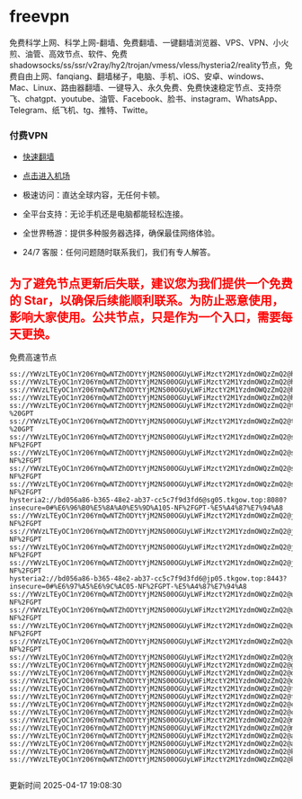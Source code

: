 # freevpn

免费科学上网、科学上网-翻墙、免费翻墙、一键翻墙浏览器、VPS、VPN、小火煎、油管、高效节点、软件、免费shadowsocks/ss/ssr/v2ray/hy2/trojan/vmess/vless/hysteria2/reality节点，免费自由上网、fanqiang、翻墙梯子，电脑、手机、iOS、安卓、windows、Mac、Linux、路由器翻墙、一键导入、永久免费、免费快速稳定节点、支持奈飞、chatgpt、youtube、油管、Facebook、脸书、instagram、WhatsApp、Telegram、纸飞机、tg、推特、Twitte。

### 付费VPN
* [快速翻墙](https://xgogo.sbs/#/register?code=wxADDy87) 

* [点击进入机场](https://xgogo.sbs/#/register?code=wxADDy87) 

* 极速访问：直达全球内容，无任何卡顿。

* 全平台支持：无论手机还是电脑都能轻松连接。

* 全世界畅游：提供多种服务器选择，确保最佳网络体验。

* 24/7 客服：任何问题随时联系我们，我们有专人解答。

## <font color="red">为了避免节点更新后失联，建议您为我们提供一个免费的 Star，以确保后续能顺利联系。为防止恶意使用，影响大家使用。公共节点，只是作为一个入口，需要每天更换。</font>

免费高速节点

```ss://YWVzLTEyOC1nY206YmQwNTZhODYtYjM2NS00OGUyLWFiMzctY2M1YzdmOWQzZmQ2@hk01.jgrtoioceaw.help:50384#%E9%A6%99%E6%B8%AF01
ss://YWVzLTEyOC1nY206YmQwNTZhODYtYjM2NS00OGUyLWFiMzctY2M1YzdmOWQzZmQ2@hk02.jigreliewolf.click:17889#%E9%A6%99%E6%B8%AF02
ss://YWVzLTEyOC1nY206YmQwNTZhODYtYjM2NS00OGUyLWFiMzctY2M1YzdmOWQzZmQ2@hk03.jigreliewolf.click:10838#%E9%A6%99%E6%B8%AF03
ss://YWVzLTEyOC1nY206YmQwNTZhODYtYjM2NS00OGUyLWFiMzctY2M1YzdmOWQzZmQ2@hk04.jgrtoioceaw.help:29956#%E9%A6%99%E6%B8%AF04
ss://YWVzLTEyOC1nY206YmQwNTZhODYtYjM2NS00OGUyLWFiMzctY2M1YzdmOWQzZmQ2@hk05.ijgelrkasd.click:41284#%E9%A6%99%E6%B8%AF05
ss://YWVzLTEyOC1nY206YmQwNTZhODYtYjM2NS00OGUyLWFiMzctY2M1YzdmOWQzZmQ2@tw01.jigreliewolf.click:30995#%E5%8F%B0%E6%B9%BE01%20-%20GPT
ss://YWVzLTEyOC1nY206YmQwNTZhODYtYjM2NS00OGUyLWFiMzctY2M1YzdmOWQzZmQ2@tw02.ijgelrkasd.click:22610#%E5%8F%B0%E6%B9%BE02%20-%20GPT
ss://YWVzLTEyOC1nY206YmQwNTZhODYtYjM2NS00OGUyLWFiMzctY2M1YzdmOWQzZmQ2@sg01.jgrtoioceaw.help:55559#%E6%96%B0%E5%8A%A0%E5%9D%A101%20-NF%2FGPT
ss://YWVzLTEyOC1nY206YmQwNTZhODYtYjM2NS00OGUyLWFiMzctY2M1YzdmOWQzZmQ2@sg02.jigreliewolf.click:40574#%E6%96%B0%E5%8A%A0%E5%9D%A102%20-NF%2FGPT
ss://YWVzLTEyOC1nY206YmQwNTZhODYtYjM2NS00OGUyLWFiMzctY2M1YzdmOWQzZmQ2@sg03.ijgelrkasd.click:23716#%E6%96%B0%E5%8A%A0%E5%9D%A103%20-NF%2FGPT
ss://YWVzLTEyOC1nY206YmQwNTZhODYtYjM2NS00OGUyLWFiMzctY2M1YzdmOWQzZmQ2@sg04.jgrtoioceaw.help:17971#%E6%96%B0%E5%8A%A0%E5%9D%A104%20-NF%2FGPT
hysteria2://bd056a86-b365-48e2-ab37-cc5c7f9d3fd6@sg05.tkgow.top:8080?insecure=0#%E6%96%B0%E5%8A%A0%E5%9D%A105-NF%2FGPT-%E5%A4%87%E7%94%A8
ss://YWVzLTEyOC1nY206YmQwNTZhODYtYjM2NS00OGUyLWFiMzctY2M1YzdmOWQzZmQ2@jp01.jgrtoioceaw.help:58645#%E6%97%A5%E6%9C%AC01%20-NF%2FGPT
ss://YWVzLTEyOC1nY206YmQwNTZhODYtYjM2NS00OGUyLWFiMzctY2M1YzdmOWQzZmQ2@jp02.jgrtoioceaw.help:47462#%E6%97%A5%E6%9C%AC02%20-NF%2FGPT
ss://YWVzLTEyOC1nY206YmQwNTZhODYtYjM2NS00OGUyLWFiMzctY2M1YzdmOWQzZmQ2@jp03.jigreliewolf.click:33414#%E6%97%A5%E6%9C%AC03%20-NF%2FGPT
ss://YWVzLTEyOC1nY206YmQwNTZhODYtYjM2NS00OGUyLWFiMzctY2M1YzdmOWQzZmQ2@jp04.ijgelrkasd.click:58223#%E6%97%A5%E6%9C%AC04%20-NF%2FGPT
hysteria2://bd056a86-b365-48e2-ab37-cc5c7f9d3fd6@jp05.tkgow.top:8443?insecure=0#%E6%97%A5%E6%9C%AC05-NF%2FGPT-%E5%A4%87%E7%94%A8
ss://YWVzLTEyOC1nY206YmQwNTZhODYtYjM2NS00OGUyLWFiMzctY2M1YzdmOWQzZmQ2@us01.jgrtoioceaw.help:48129#%E7%BE%8E%E5%9B%BD01%20-NF%2FGPT
ss://YWVzLTEyOC1nY206YmQwNTZhODYtYjM2NS00OGUyLWFiMzctY2M1YzdmOWQzZmQ2@us02.jgrtoioceaw.help:44907#%E7%BE%8E%E5%9B%BD02%20-NF%2FGPT
ss://YWVzLTEyOC1nY206YmQwNTZhODYtYjM2NS00OGUyLWFiMzctY2M1YzdmOWQzZmQ2@us03.jigreliewolf.click:43330#%E7%BE%8E%E5%9B%BD03%20-NF%2FGPT
ss://YWVzLTEyOC1nY206YmQwNTZhODYtYjM2NS00OGUyLWFiMzctY2M1YzdmOWQzZmQ2@us04.ijgelrkasd.click:44130#%E7%BE%8E%E5%9B%BD04%20-NF%2FGPT
ss://YWVzLTEyOC1nY206YmQwNTZhODYtYjM2NS00OGUyLWFiMzctY2M1YzdmOWQzZmQ2@gb01.jgrtoioceaw.help:27765#%E8%8B%B1%E5%9B%BD01
ss://YWVzLTEyOC1nY206YmQwNTZhODYtYjM2NS00OGUyLWFiMzctY2M1YzdmOWQzZmQ2@gb02.jigreliewolf.click:52762#%E8%8B%B1%E5%9B%BD02
ss://YWVzLTEyOC1nY206YmQwNTZhODYtYjM2NS00OGUyLWFiMzctY2M1YzdmOWQzZmQ2@de01.jgrtoioceaw.help:20635#%E5%BE%B7%E5%9B%BD01
ss://YWVzLTEyOC1nY206YmQwNTZhODYtYjM2NS00OGUyLWFiMzctY2M1YzdmOWQzZmQ2@de02.jigreliewolf.click:52770#%E5%BE%B7%E5%9B%BD02
ss://YWVzLTEyOC1nY206YmQwNTZhODYtYjM2NS00OGUyLWFiMzctY2M1YzdmOWQzZmQ2@fr01.ijgelrkasd.click:32568#%E6%B3%95%E5%9B%BD01
ss://YWVzLTEyOC1nY206YmQwNTZhODYtYjM2NS00OGUyLWFiMzctY2M1YzdmOWQzZmQ2@fr02.jigreliewolf.click:45265#%E6%B3%95%E5%9B%BD02
ss://YWVzLTEyOC1nY206YmQwNTZhODYtYjM2NS00OGUyLWFiMzctY2M1YzdmOWQzZmQ2@ca01.jigreliewolf.click:30461#%E5%8A%A0%E6%8B%BF%E5%A4%A701
ss://YWVzLTEyOC1nY206YmQwNTZhODYtYjM2NS00OGUyLWFiMzctY2M1YzdmOWQzZmQ2@ca02.ijgelrkasd.click:24053#%E5%8A%A0%E6%8B%BF%E5%A4%A702
ss://YWVzLTEyOC1nY206YmQwNTZhODYtYjM2NS00OGUyLWFiMzctY2M1YzdmOWQzZmQ2@my01.jigreliewolf.click:52408#%E9%A9%AC%E6%9D%A5%E8%A5%BF%E4%BA%9A01
ss://YWVzLTEyOC1nY206YmQwNTZhODYtYjM2NS00OGUyLWFiMzctY2M1YzdmOWQzZmQ2@my02.ijgelrkasd.click:25519#%E9%A9%AC%E6%9D%A5%E8%A5%BF%E4%BA%9A02
ss://YWVzLTEyOC1nY206YmQwNTZhODYtYjM2NS00OGUyLWFiMzctY2M1YzdmOWQzZmQ2@au01.jgrtoioceaw.help:13460#%E6%BE%B3%E5%A4%A7%E5%88%A9%E4%BA%9A01
ss://YWVzLTEyOC1nY206YmQwNTZhODYtYjM2NS00OGUyLWFiMzctY2M1YzdmOWQzZmQ2@au02.ijgelrkasd.click:46073#%E6%BE%B3%E5%A4%A7%E5%88%A9%E4%BA%9A02
ss://YWVzLTEyOC1nY206YmQwNTZhODYtYjM2NS00OGUyLWFiMzctY2M1YzdmOWQzZmQ2@ko01.jgrtoioceaw.help:46108#%E9%9F%A9%E5%9B%BD01
ss://YWVzLTEyOC1nY206YmQwNTZhODYtYjM2NS00OGUyLWFiMzctY2M1YzdmOWQzZmQ2@ko02.jigreliewolf.click:50181#%E9%9F%A9%E5%9B%BD02


```
更新时间 2025-04-17 19:08:30